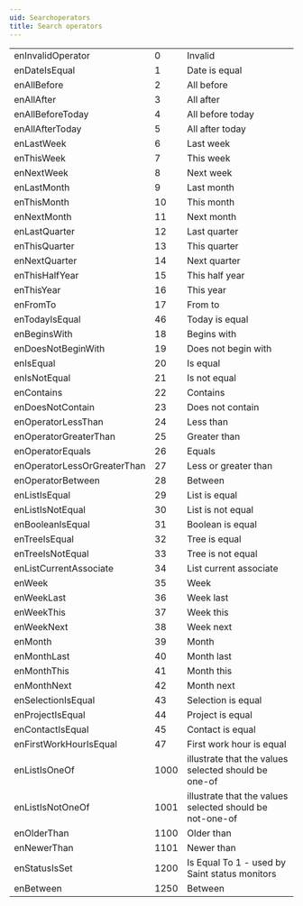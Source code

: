 ```yaml
---
uid: Searchoperators
title: Search operators
---
```


|                             |      |                                                          |
|-----------------------------|------|----------------------------------------------------------|
| enInvalidOperator           | 0    | Invalid                                                  |
| enDateIsEqual               | 1    | Date is equal                                            |
| enAllBefore                 | 2    | All before                                               |
| enAllAfter                  | 3    | All after                                                |
| enAllBeforeToday            | 4    | All before today                                         |
| enAllAfterToday             | 5    | All after today                                          |
| enLastWeek                  | 6    | Last week                                                |
| enThisWeek                  | 7    | This week                                                |
| enNextWeek                  | 8    | Next week                                                |
| enLastMonth                 | 9    | Last month                                               |
| enThisMonth                 | 10   | This month                                               |
| enNextMonth                 | 11   | Next month                                               |
| enLastQuarter               | 12   | Last quarter                                             |
| enThisQuarter               | 13   | This quarter                                             |
| enNextQuarter               | 14   | Next quarter                                             |
| enThisHalfYear              | 15   | This half year                                           |
| enThisYear                  | 16   | This year                                                |
| enFromTo                    | 17   | From to                                                  |
| enTodayIsEqual              | 46   | Today is equal                                           |
| enBeginsWith                | 18   | Begins with                                              |
| enDoesNotBeginWith          | 19   | Does not begin with                                      |
| enIsEqual                   | 20   | Is equal                                                 |
| enIsNotEqual                | 21   | Is not equal                                             |
| enContains                  | 22   | Contains                                                 |
| enDoesNotContain            | 23   | Does not contain                                         |
| enOperatorLessThan          | 24   | Less than                                                |
| enOperatorGreaterThan       | 25   | Greater than                                             |
| enOperatorEquals            | 26   | Equals                                                   |
| enOperatorLessOrGreaterThan | 27   | Less or greater than                                     |
| enOperatorBetween           | 28   | Between                                                  |
| enListIsEqual               | 29   | List is equal                                            |
| enListIsNotEqual            | 30   | List is not equal                                        |
| enBooleanIsEqual            | 31   | Boolean is equal                                         |
| enTreeIsEqual               | 32   | Tree is equal                                            |
| enTreeIsNotEqual            | 33   | Tree is not equal                                        |
| enListCurrentAssociate      | 34   | List current associate                                   |
| enWeek                      | 35   | Week                                                     |
| enWeekLast                  | 36   | Week last                                                |
| enWeekThis                  | 37   | Week this                                                |
| enWeekNext                  | 38   | Week next                                                |
| enMonth                     | 39   | Month                                                    |
| enMonthLast                 | 40   | Month last                                               |
| enMonthThis                 | 41   | Month this                                               |
| enMonthNext                 | 42   | Month next                                               |
| enSelectionIsEqual          | 43   | Selection is equal                                       |
| enProjectIsEqual            | 44   | Project is equal                                         |
| enContactIsEqual            | 45   | Contact is equal                                         |
| enFirstWorkHourIsEqual      | 47   | First work hour is equal                                 |
| enListIsOneOf               | 1000 | illustrate that the values selected should be one-of     |
| enListIsNotOneOf            | 1001 | illustrate that the values selected should be not-one-of |
| enOlderThan                 | 1100 | Older than                                               |
| enNewerThan                 | 1101 | Newer than                                               |
| enStatusIsSet               | 1200 | Is Equal To 1 - used by Saint status monitors            |
| enBetween                   | 1250 | Between                                                  |

